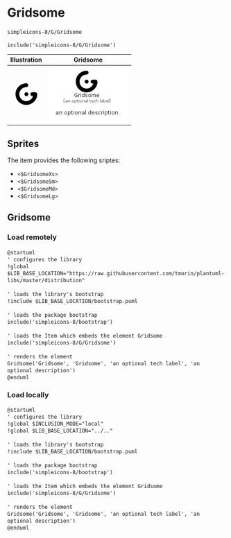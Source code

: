# Gridsome


```text
simpleicons-8/G/Gridsome
```

```text
include('simpleicons-8/G/Gridsome')
```



| Illustration | Gridsome |
| :---: | :---: |
| ![illustration for Illustration](../../simpleicons-8/G/Gridsome.png) | ![illustration for Gridsome](../../simpleicons-8/G/Gridsome.Local.png) |



## Sprites
The item provides the following sriptes:

- `<$GridsomeXs>`
- `<$GridsomeSm>`
- `<$GridsomeMd>`
- `<$GridsomeLg>`





## Gridsome

### Load remotely
```plantuml
@startuml
' configures the library
!global $LIB_BASE_LOCATION="https://raw.githubusercontent.com/tmorin/plantuml-libs/master/distribution"

' loads the library's bootstrap
!include $LIB_BASE_LOCATION/bootstrap.puml

' loads the package bootstrap
include('simpleicons-8/bootstrap')

' loads the Item which embeds the element Gridsome
include('simpleicons-8/G/Gridsome')

' renders the element
Gridsome('Gridsome', 'Gridsome', 'an optional tech label', 'an optional description')
@enduml
```

### Load locally
```plantuml
@startuml
' configures the library
!global $INCLUSION_MODE="local"
!global $LIB_BASE_LOCATION="../.."

' loads the library's bootstrap
!include $LIB_BASE_LOCATION/bootstrap.puml

' loads the package bootstrap
include('simpleicons-8/bootstrap')

' loads the Item which embeds the element Gridsome
include('simpleicons-8/G/Gridsome')

' renders the element
Gridsome('Gridsome', 'Gridsome', 'an optional tech label', 'an optional description')
@enduml
```

